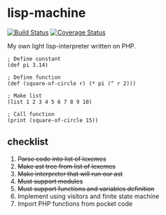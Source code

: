 # lisp-machine
[![Build Status](https://travis-ci.org/peacefulbit/lisp-machine.svg?branch=master)](https://travis-ci.org/peacefulbit/lisp-machine)
[![Coverage Status](https://coveralls.io/repos/github/peacefulbit/lisp-machine/badge.svg?branch=master)](https://coveralls.io/github/peacefulbit/lisp-machine?branch=master)

My own light lisp-interpreter written on PHP.

```
; Define constant
(def pi 3.14)

; Define function
(def (square-of-circle r) (* pi (^ r 2)))

; Make list
(list 1 2 3 4 5 6 7 8 9 10)

; Call function
(print (square-of-circle 15))
```

## checklist
1. ~~Parse code into list of lexemes~~
2. ~~Make ast tree from list of lexemes~~
3. ~~Make interpreter that will run our ast~~
4. ~~Must support modules~~
5. ~~Must support functions and variables definition~~
6. Implement using visitors and finite state machine 
7. Import PHP functions from pocket code
